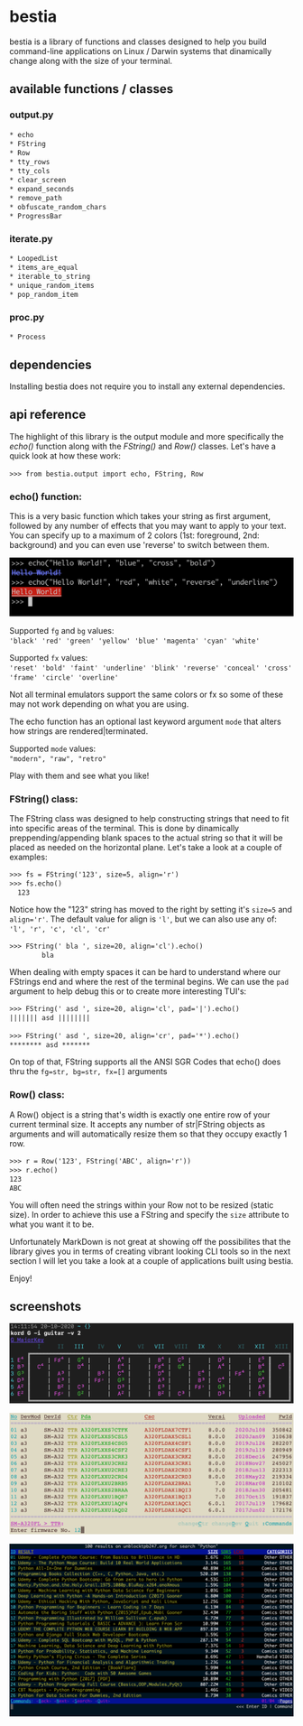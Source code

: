 # bestia
bestia is a library of functions and classes designed to help you build command-line applications on Linux / Darwin systems that dinamically change along with the size of your terminal.


## available functions / classes

### output.py

```
* echo
* FString
* Row
* tty_rows
* tty_cols
* clear_screen
* expand_seconds
* remove_path
* obfuscate_random_chars
* ProgressBar
```

### iterate.py

```
* LoopedList
* items_are_equal
* iterable_to_string
* unique_random_items
* pop_random_item
```

### proc.py

```
* Process
```



## dependencies
Installing bestia does not require you to install any external dependencies.


## api reference

The highlight of this library is the output module and more specifically the _echo()_ function along with the *FString()* and _Row()_ classes. Let's have a quick look at how these work:

`>>> from bestia.output import echo, FString, Row `


### echo() function:

This is a very basic function which takes your string as first argument, followed by any number of effects that you may want to apply to your text. You can specify up to a maximum of 2 colors (1st: foreground, 2nd: background) and you can even use 'reverse' to switch between them.

![](resources/e.png)


Supported `fg` and `bg` values:  
`'black' 'red' 'green' 'yellow' 'blue' 'magenta' 'cyan' 'white'`  


Supported `fx` values:  
`'reset' 'bold' 'faint' 'underline' 'blink' 'reverse' 'conceal' 'cross' 'frame' 'circle' 'overline'`  

Not all terminal emulators support the same colors or fx so some of these may not work depending on what you are using.

The echo function has an optional last keyword argument `mode` that alters how strings are rendered|terminated. 

Supported `mode` values:  
`"modern", "raw", "retro"`  

Play with them and see what you like!


### FString() class:

The FString class was designed to help constructing strings that need to fit into specific areas of the terminal. This is done by dinamically preppending/appending blank spaces to the actual string so that it will be placed as needed on the horizontal plane. Let's take a look at a couple of examples:

```
>>> fs = FString('123', size=5, align='r')
>>> fs.echo()
  123
```

Notice how the "123" string has moved to the right by setting it's `size=5` and `align='r'`. The default value for align is `'l'`, but we can also use any of: `'l', 'r', 'c', 'cl', 'cr'`

```
>>> FString(' bla ', size=20, align='cl').echo()
        bla         
```

When dealing with empty spaces it can be hard to understand where our FStrings end and where the rest of the terminal begins. We can use the `pad` argument to help debug this or to create more interesting TUI's:

```
>>> FString(' asd ', size=20, align='cl', pad='|').echo()
||||||| asd ||||||||

>>> FString(' asd ', size=20, align='cr', pad='*').echo()
******** asd *******
```

On top of that, FString supports all the ANSI SGR Codes that echo() does thru the `fg=str, bg=str, fx=[]` arguments


### Row() class:

A Row() object is a string that's width is exactly one entire row of your current terminal size. It accepts any number of str|FString objects as arguments and will automatically resize them so that they occupy exactly 1 row.

```
>>> r = Row('123', FString('ABC', align='r'))
>>> r.echo()
123                                                                                                               ABC
```

You will often need the strings within your Row not to be resized (static size). In order to achieve this use a FString and specify the `size` attribute to what you want it to be. 


Unfortunately MarkDown is not great at showing off the possibilites that the library gives you in terms of creating vibrant looking CLI tools so in the next section I will let you take a look at a couple of applications built using bestia.

Enjoy!


## screenshots


![](resources/k.png)

![](resources/r.png)

![](resources/th.png)

